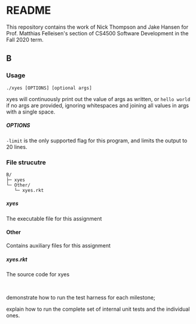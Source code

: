 # README

This repository contains the work of Nick Thompson and Jake Hansen for Prof. Matthias Felleisen's section of CS4500 Software Development in the Fall 2020 term.

## B
### Usage
```
./xyes [OPTIONS] [optional args]
```

xyes will continuously print out the value of args as written, or `hello world` if no args are provided, ignoring whitespaces and joining all values in args with a single space.

##### OPTIONS
`-limit` is the only supported flag for this program, and limits the output to 20 lines.


### File strucutre
```
B/
├─ xyes
└─ Other/
   └─ xyes.rkt
```

##### xyes
The executable file for this assignment

#### Other
Contains auxiliary files for this assignment

##### xyes.rkt
The source code for xyes

<br/>

demonstrate how to run the test harness for each milestone;

explain how to run the complete set of internal unit tests and the individual ones.

<!---
These characters are useful for creating filestructure diagrams:
```
├
└
─
│
```
---!>
